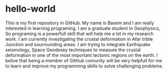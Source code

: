 # hello-world
This is my first repository in GitHub.
My name is Basem and I am really interested in learning programing.
I am a graduate student in Geophysics, So programing is a powerfull skill that will help me a lot in my research work.
I am currently investigating the crustal deformation in Afar trible Junction and sourrounding areas.
I am trying to integrate Earthquake seismology, Space Geodesey techniques to measure the crustal deformation in one of the most important tectonic regions on the earth. 
I belive that being a member of GitHub comunity will be very helpfull for me to learn and improve my programming skills to solve challenging problems.
